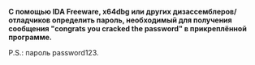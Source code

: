 **С помощью IDA Freeware, x64dbg или других дизассемблеров/отладчиков определить пароль, необходимый для получения сообщения "congrats you cracked the password" в прикреплённой программе.**

P.S.: пароль password123.
